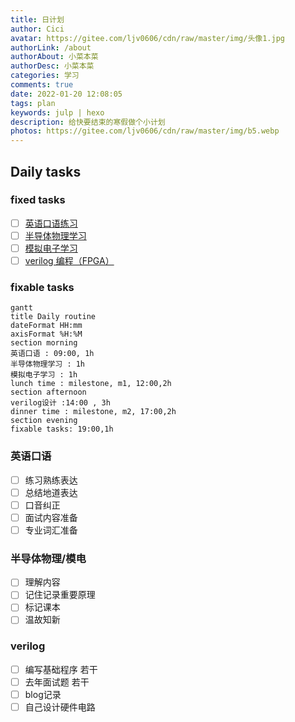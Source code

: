 ```yaml
---
title: 日计划
author: Cici
avatar: https://gitee.com/ljv0606/cdn/raw/master/img/头像1.jpg
authorLink: /about
authorAbout: 小菜本菜
authorDesc: 小菜本菜
categories: 学习
comments: true
date: 2022-01-20 12:08:05
tags: plan
keywords: julp | hexo
description: 给快要结束的寒假做个小计划
photos: https://gitee.com/ljv0606/cdn/raw/master/img/b5.webp
---
```


## Daily tasks

### fixed tasks

- [ ] [英语口语练习](#英语口语)
- [ ] [半导体物理学习](#半导体物理/模电)
- [ ] [模拟电子学习](#半导体物理/模电)
- [ ] [verilog 编程（FPGA）](#verilog)

### fixable tasks

```mermaid
gantt 
title Daily routine 
dateFormat HH:mm
axisFormat %H:%M
section morning 
英语口语 : 09:00, 1h 
半导体物理学习 : 1h
模拟电子学习 : 1h
lunch time : milestone, m1, 12:00,2h
section afternoon 
verilog设计 :14:00 , 3h
dinner time : milestone, m2, 17:00,2h
section evening 
fixable tasks: 19:00,1h 
```

### 英语口语

- [ ] 练习熟练表达
- [ ] 总结地道表达
- [ ] 口音纠正
- [ ] 面试内容准备
- [ ] 专业词汇准备

### 半导体物理/模电

- [ ] 理解内容
- [ ] 记住记录重要原理
- [ ] 标记课本
- [ ] 温故知新

### verilog

- [ ] 编写基础程序  若干
- [ ] 去年面试题  若干
- [ ] blog记录
- [ ] 自己设计硬件电路
